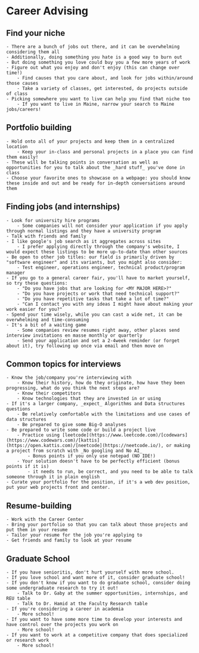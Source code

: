 # Career Advising
## Find your niche
    - There are a bunch of jobs out there, and it can be overwhelming considering them all
    - Additionally, doing something you hate is a good way to burn out
    - But doing something you love could buy you a few more years of work
    - Figure out what you enjoy and don't enjoy (this can change over time!)
        - Find causes that you care about, and look for jobs within/around those causes
        - Take a variety of classes, get interested, do projects outside of class
    - Picking somewhere you want to live can help you find that niche too
        - If you want to live in Maine, narrow your search to Maine jobs/careers!
## Portfolio building
    - Hold onto all of your projects and keep them in a centralized location
        - Keep your in-class and personal projects in a place you can find them easily!
    - These will be talking points in conversation as well as opportunities for you to talk about the _hard stuff_ you've done in class
    - Choose your favorite ones to showcase on a webpage: you should know these inside and out and be ready for in-depth conversations around them
## Finding jobs (and internships)
    - Look for university hire programs
        - Some companies will not consider your application if you apply through normal listings and they have a university program
    - Talk with friends and family
    - I like google's job search as it aggregates across sites
        - I prefer applying directly through the company's website, I would expect these listings to be more up-to-date than other sources
    - Be open to other job titles: our field is primarily driven by "software engineer" and its variants, but you might also consider:
        - Test engineer, operations engineer, technical product/program manager
    - If you go to a general career fair, you'll have to market yourself, so try these questions:
        - "Do you have jobs that are looking for <MY MAJOR HERE>?"
        - "Do you have projects or work that need technical support?"
        - "Do you have repetitive tasks that take a lot of time?"
        - "Can I contact you with any ideas I might have about making your work easier for you?"
    - Spend your time wisely, while you can cast a wide net, it can be overwhelming and time-consuming
    - It's a bit of a waiting game
        - Some companies review resumes right away, other places send interview invitations en masse monthly or quarterly
        - Send your application and set a 2-4week reminder (or forget about it), try following up once via email and then move on

## Common topics for interviews
    - Know the job/company you're interviewing with
        - Know their history, how do they originate, how have they been progressing, what do you think the next steps are?
        - Know their competitors
        - Know technologies that they are invested in or using
    - If it's a larger company, _expect_ Algorithms and Data structures questions
        - Be relatively comfortable with the limitations and use cases of data structures
        - Be prepared to give some Big-O analyses
    - Be prepared to write some code or build a project live
        - Practice using [leetcode](https://www.leetcode.com)/[codewars](https://www.codewars.com)/[kattis](https://open.kattis.com)/[neetcode](https://neetcode.io/), or making a project from scratch with _No googling and No AI_
            - Bonus points if you only use notepad (NO IDE!)
        - Your solution doesn't have to be perfectly efficient (bonus points if it is) 
            - it needs to run, be correct, and you need to be able to talk someone through it in plain english
    - Curate your portfolio for the position, if it's a web dev position, put your web projects front and center.

## Resume-building
    - Work with the Career Center
    - Bring your portfolio so that you can talk about those projects and put them in your resume
    - Tailor your resume for the job you're applying to
    - Get friends and family to look at your resume

## Graduate School
    - If you have senioritis, don't hurt yourself with more school.
    - If you love school and want more of it, consider graduate school!
    - If you don't know if you want to do graduate school, consider doing some undergraduate research to try it out!
        - Talk to Dr. Gaby at the summer opportunities, internships, and REU table
        - Talk to Dr. Hamid at the Faculty Research table
    - If you're considering a career in academia
        - More school!
    - If you want to have some more time to develop your interests and have control over the projects you work on
        - More school!
    - If you want to work at a competitive company that does specialized or research work
        - More school!
